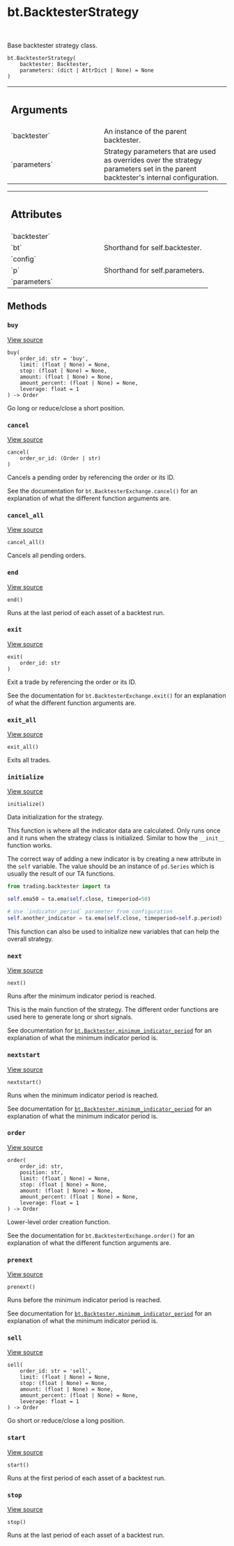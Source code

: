 <div itemscope itemtype="http://developers.google.com/ReferenceObject">
<meta itemprop="name" content="bt.BacktesterStrategy" />
<meta itemprop="path" content="Stable" />
<meta itemprop="property" content="__init__"/>
<meta itemprop="property" content="buy"/>
<meta itemprop="property" content="cancel"/>
<meta itemprop="property" content="cancel_all"/>
<meta itemprop="property" content="end"/>
<meta itemprop="property" content="exit"/>
<meta itemprop="property" content="exit_all"/>
<meta itemprop="property" content="initialize"/>
<meta itemprop="property" content="next"/>
<meta itemprop="property" content="nextstart"/>
<meta itemprop="property" content="order"/>
<meta itemprop="property" content="prenext"/>
<meta itemprop="property" content="sell"/>
<meta itemprop="property" content="start"/>
<meta itemprop="property" content="stop"/>
</div>

# bt.BacktesterStrategy

<!-- Insert buttons and diff -->

<table class="tfo-notebook-buttons tfo-api nocontent" align="left">

</table>



Base backtester strategy class.

<pre class="devsite-click-to-copy prettyprint lang-py tfo-signature-link">
<code>bt.BacktesterStrategy(
    backtester: Backtester,
    parameters: (dict | AttrDict | None) = None
)
</code></pre>



<!-- Placeholder for "Used in" -->


<!-- Tabular view -->
 <table class="responsive fixed orange">
<colgroup><col width="214px"><col></colgroup>
<tr><th colspan="2" style="text-align: left;"><h2 class="add-link">Arguments</h2></th></tr>

<tr>
<td>
`backtester`
</td>
<td>
An instance of the parent backtester.
</td>
</tr><tr>
<td>
`parameters`
</td>
<td>
Strategy parameters that are used as overrides
over the strategy parameters set in the parent backtester's
internal configuration.
</td>
</tr>
</table>





<!-- Tabular view -->
 <table class="responsive fixed orange">
<colgroup><col width="214px"><col></colgroup>
<tr><th colspan="2" style="text-align: left;"><h2 class="add-link">Attributes</h2></th></tr>

<tr>
<td>
`backtester`
</td>
<td>

</td>
</tr><tr>
<td>
`bt`
</td>
<td>
Shorthand for self.backtester.
</td>
</tr><tr>
<td>
`config`
</td>
<td>

</td>
</tr><tr>
<td>
`p`
</td>
<td>
Shorthand for self.parameters.
</td>
</tr><tr>
<td>
`parameters`
</td>
<td>

</td>
</tr>
</table>



## Methods

<h3 id="buy"><code>buy</code></h3>

<a target="_blank" href="https://github.com/tensorflow/docs/tree/master/tools/tensorflow_docs\strategy.py#L103-L116">View source</a>

<pre class="devsite-click-to-copy prettyprint lang-py tfo-signature-link">
<code>buy(
    order_id: str = &#x27;buy&#x27;,
    limit: (float | None) = None,
    stop: (float | None) = None,
    amount: (float | None) = None,
    amount_percent: (float | None) = None,
    leverage: float = 1
) -> Order
</code></pre>

Go long or reduce/close a short position.


<h3 id="cancel"><code>cancel</code></h3>

<a target="_blank" href="https://github.com/tensorflow/docs/tree/master/tools/tensorflow_docs\strategy.py#L162-L168">View source</a>

<pre class="devsite-click-to-copy prettyprint lang-py tfo-signature-link">
<code>cancel(
    order_or_id: (Order | str)
)
</code></pre>

Cancels a pending order by referencing the order or its ID.

See the documentation for `bt.BacktesterExchange.cancel()`
for an explanation of what the different function arguments are.

<h3 id="cancel_all"><code>cancel_all</code></h3>

<a target="_blank" href="https://github.com/tensorflow/docs/tree/master/tools/tensorflow_docs\strategy.py#L158-L160">View source</a>

<pre class="devsite-click-to-copy prettyprint lang-py tfo-signature-link">
<code>cancel_all()
</code></pre>

Cancels all pending orders.


<h3 id="end"><code>end</code></h3>

<a target="_blank" href="https://github.com/tensorflow/docs/tree/master/tools/tensorflow_docs\strategy.py#L72-L73">View source</a>

<pre class="devsite-click-to-copy prettyprint lang-py tfo-signature-link">
<code>end()
</code></pre>

Runs at the last period of each asset of a backtest run.


<h3 id="exit"><code>exit</code></h3>

<a target="_blank" href="https://github.com/tensorflow/docs/tree/master/tools/tensorflow_docs\strategy.py#L174-L180">View source</a>

<pre class="devsite-click-to-copy prettyprint lang-py tfo-signature-link">
<code>exit(
    order_id: str
)
</code></pre>

Exit a trade by referencing the order or its ID.

See the documentation for `bt.BacktesterExchange.exit()`
for an explanation of what the different function arguments are.

<h3 id="exit_all"><code>exit_all</code></h3>

<a target="_blank" href="https://github.com/tensorflow/docs/tree/master/tools/tensorflow_docs\strategy.py#L170-L172">View source</a>

<pre class="devsite-click-to-copy prettyprint lang-py tfo-signature-link">
<code>exit_all()
</code></pre>

Exits all trades.


<h3 id="initialize"><code>initialize</code></h3>

<a target="_blank" href="https://github.com/tensorflow/docs/tree/master/tools/tensorflow_docs\strategy.py#L44-L67">View source</a>

<pre class="devsite-click-to-copy prettyprint lang-py tfo-signature-link">
<code>initialize()
</code></pre>

Data initialization for the strategy.

This function is where all the indicator data are calculated.
Only runs once and it runs when the strategy class is
initialized. Similar to how the `__init__` function works.

The correct way of adding a new indicator is by creating a new
attribute in the `self` variable. The value should be an
instance of `pd.Series` which is usually the result of our
TA functions.

```python
from trading.backtester import ta

self.ema50 = ta.ema(self.close, timeperiod=50)

# Use `indicator_period` parameter from configuration
self.another_indicator = ta.ema(self.close, timeperiod=self.p.period)
```

This function can also be used to initialize new variables that
can help the overall strategy.

<h3 id="next"><code>next</code></h3>

<a target="_blank" href="https://github.com/tensorflow/docs/tree/master/tools/tensorflow_docs\strategy.py#L89-L98">View source</a>

<pre class="devsite-click-to-copy prettyprint lang-py tfo-signature-link">
<code>next()
</code></pre>

Runs after the minimum indicator period is reached.

This is the main function of the strategy. The different order
functions are used here to generate long or short signals.

See documentation for <a href="..\bt\Backtester.md#minimum_indicator_period"><code>bt.Backtester.minimum_indicator_period</code></a>
for an explanation of what the minimum indicator period is.

<h3 id="nextstart"><code>nextstart</code></h3>

<a target="_blank" href="https://github.com/tensorflow/docs/tree/master/tools/tensorflow_docs\strategy.py#L82-L87">View source</a>

<pre class="devsite-click-to-copy prettyprint lang-py tfo-signature-link">
<code>nextstart()
</code></pre>

Runs when the minimum indicator period is reached.

See documentation for <a href="..\bt\Backtester.md#minimum_indicator_period"><code>bt.Backtester.minimum_indicator_period</code></a>
for an explanation of what the minimum indicator period is.

<h3 id="order"><code>order</code></h3>

<a target="_blank" href="https://github.com/tensorflow/docs/tree/master/tools/tensorflow_docs\strategy.py#L133-L156">View source</a>

<pre class="devsite-click-to-copy prettyprint lang-py tfo-signature-link">
<code>order(
    order_id: str,
    position: str,
    limit: (float | None) = None,
    stop: (float | None) = None,
    amount: (float | None) = None,
    amount_percent: (float | None) = None,
    leverage: float = 1
) -> Order
</code></pre>

Lower-level order creation function.

See the documentation for `bt.BacktesterExchange.order()`
for an explanation of what the different function arguments are.

<h3 id="prenext"><code>prenext</code></h3>

<a target="_blank" href="https://github.com/tensorflow/docs/tree/master/tools/tensorflow_docs\strategy.py#L75-L80">View source</a>

<pre class="devsite-click-to-copy prettyprint lang-py tfo-signature-link">
<code>prenext()
</code></pre>

Runs before the minimum indicator period is reached.

See documentation for <a href="..\bt\Backtester.md#minimum_indicator_period"><code>bt.Backtester.minimum_indicator_period</code></a>
for an explanation of what the minimum indicator period is.

<h3 id="sell"><code>sell</code></h3>

<a target="_blank" href="https://github.com/tensorflow/docs/tree/master/tools/tensorflow_docs\strategy.py#L118-L131">View source</a>

<pre class="devsite-click-to-copy prettyprint lang-py tfo-signature-link">
<code>sell(
    order_id: str = &#x27;sell&#x27;,
    limit: (float | None) = None,
    stop: (float | None) = None,
    amount: (float | None) = None,
    amount_percent: (float | None) = None,
    leverage: float = 1
) -> Order
</code></pre>

Go short or reduce/close a long position.


<h3 id="start"><code>start</code></h3>

<a target="_blank" href="https://github.com/tensorflow/docs/tree/master/tools/tensorflow_docs\strategy.py#L69-L70">View source</a>

<pre class="devsite-click-to-copy prettyprint lang-py tfo-signature-link">
<code>start()
</code></pre>

Runs at the first period of each asset of a backtest run.


<h3 id="stop"><code>stop</code></h3>

<a target="_blank" href="https://github.com/tensorflow/docs/tree/master/tools/tensorflow_docs\strategy.py#L100-L101">View source</a>

<pre class="devsite-click-to-copy prettyprint lang-py tfo-signature-link">
<code>stop()
</code></pre>

Runs at the last period of each asset of a backtest run.




